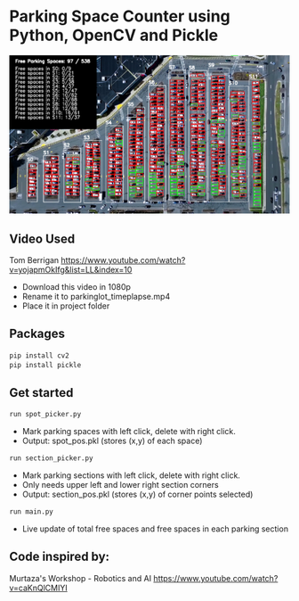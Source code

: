 # Parking Space Counter using Python, OpenCV and Pickle
<img src="img/parkingcv_final.png" width="1000"> 

## Video Used

Tom Berrigan https://www.youtube.com/watch?v=yojapmOkIfg&list=LL&index=10

* Download this video in 1080p
* Rename it to parkinglot_timeplapse.mp4 
* Place it in project folder

## Packages
```sh
pip install cv2
pip install pickle
```

## Get started
```sh
run spot_picker.py
```
* Mark parking spaces with left click, delete with right click. 
* Output: spot_pos.pkl (stores (x,y) of each space)

```sh
run section_picker.py
```
* Mark parking sections with left click, delete with right click. 
* Only needs upper left and lower right section corners
* Output: section_pos.pkl (stores (x,y) of corner points selected)

```sh
run main.py
```
* Live update of total free spaces and free spaces in each parking section 

## Code inspired by:

Murtaza's Workshop - Robotics and AI https://www.youtube.com/watch?v=caKnQlCMIYI

